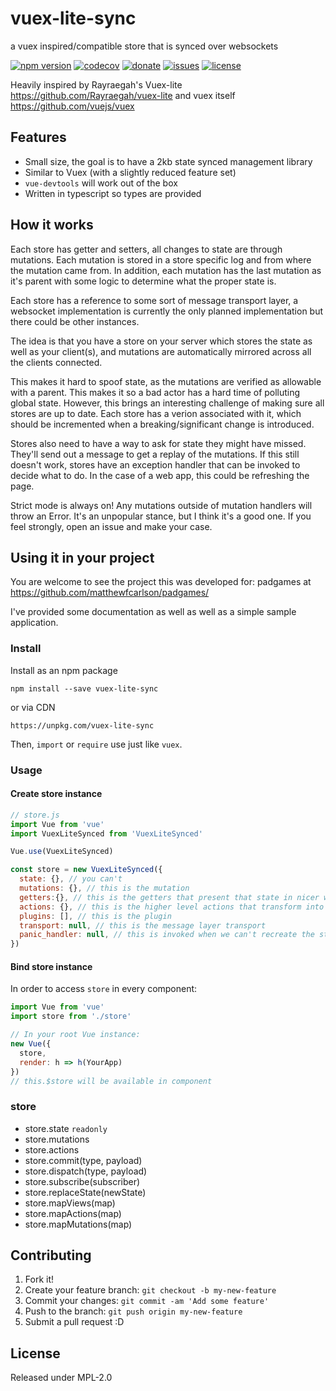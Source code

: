 # vuex-lite-sync
a vuex inspired/compatible store that is synced over websockets

[![npm version](https://badge.fury.io/js/vuex-lite-sync.svg)](https://badge.fury.io/js/vuex-lite-sync)
[![codecov](https://codecov.io/gh/matthewfcarlson/vuex-lite-sync/branch/master/graph/badge.svg)](https://codecov.io/gh/matthewfcarlson/vuex-lite-sync)
[![donate](https://img.shields.io/badge/$-donate-ff69b4.svg?maxAge=2592000&style=flat)](https://ko-fi.com/padgames)
[![issues](https://img.shields.io/github/issues/matthewfcarlson/vuex-lite-sync)](https://github.com/matthewfcarlson/vuex-lite-sync/issues)
[![license](https://img.shields.io/github/license/matthewfcarlson/vuex-lite-sync)](https://github.com/matthewfcarlson/vuex-lite-sync/blob/master/LICENSE)

Heavily inspired by Rayraegah's Vuex-lite https://github.com/Rayraegah/vuex-lite and vuex itself https://github.com/vuejs/vuex

## Features

- Small size, the goal is to have a 2kb state synced management library
- Similar to Vuex (with a slightly reduced feature set)
- `vue-devtools` will work out of the box
- Written in typescript so types are provided

## How it works

Each store has getter and setters, all changes to state are through mutations.
Each mutation is stored in a store specific log and from where the mutation came from.
In addition, each mutation has the last mutation as it's parent with some logic to determine what the proper state is.

Each store has a reference to some sort of message transport layer, a websocket implementation is currently the only planned implementation but there could be other instances.

The idea is that you have a store on your server which stores the state as well as your client(s), and mutations are automatically mirrored across all the clients connected.

This makes it hard to spoof state, as the mutations are verified as allowable with a parent. This makes it so a bad actor has a hard time of polluting global state. 
However, this brings an interesting challenge of making sure all stores are up to date.
Each store has a verion associated with it, which should be incremented when a breaking/significant change is introduced.

Stores also need to have a way to ask for state they might have missed. 
They'll send out a message to get a replay of the mutations.
If this still doesn't work, stores have an exception handler that can be invoked to decide what to do.
In the case of a web app, this could be refreshing the page.

Strict mode is always on! Any mutations outside of mutation handlers will throw an Error. 
It's an unpopular stance, but I think it's a good one. If you feel strongly, open an issue and make your case.

## Using it in your project

You are welcome to see the project this was developed for: padgames at https://github.com/matthewfcarlson/padgames/

I've provided some documentation as well as well as a simple sample application.

### Install

Install as an npm package

```
npm install --save vuex-lite-sync
```

or via CDN

```
https://unpkg.com/vuex-lite-sync
```

Then, `import` or `require` use just like `vuex`.

### Usage

#### Create store instance

```js
// store.js
import Vue from 'vue'
import VuexLiteSynced from 'VuexLiteSynced'

Vue.use(VuexLiteSynced)

const store = new VuexLiteSynced({
  state: {}, // you can't 
  mutations: {}, // this is the mutation
  getters:{}, // this is the getters that present that state in nicer ways
  actions: {}, // this is the higher level actions that transform into mutations
  plugins: [], // this is the plugin
  transport: null, // this is the message layer transport
  panic_handler: null, // this is invoked when we can't recreate the state
})
```

#### Bind store instance

In order to access `store` in every component:

```js
import Vue from 'vue'
import store from './store'

// In your root Vue instance:
new Vue({
  store,
  render: h => h(YourApp)
})
// this.$store will be available in component
```

### store

- store.state `readonly`
- store.mutations
- store.actions
- store.commit(type, payload)
- store.dispatch(type, payload)
- store.subscribe(subscriber)
- store.replaceState(newState)
- store.mapViews(map)
- store.mapActions(map)
- store.mapMutations(map)

## Contributing

1. Fork it!
2. Create your feature branch: `git checkout -b my-new-feature`
3. Commit your changes: `git commit -am 'Add some feature'`
4. Push to the branch: `git push origin my-new-feature`
5. Submit a pull request :D

## License

Released under MPL-2.0
